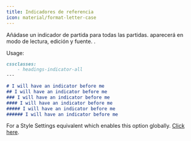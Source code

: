 ```yaml
---
title: Indicadores de referencia
icon: material/format-letter-case
---
```


Añádase un indicador de partida para todas las partidas. aparecerá en modo de lectura, edición y fuente.
.

Usage:
```md
cssclasses:
    - headings-indicator-all
---

# I will have an indicator before me
## I will have an indicator before me
### I will have an indicator before me
#### I will have an indicator before me
##### I will have an indicator before me
###### I will have an indicator before me
```

For a Style Settings equivalent which enables this option globally. [Click here](../../Style-Settings/Editor/Typography/headings/index.md#enable-heading-indicators-globally).